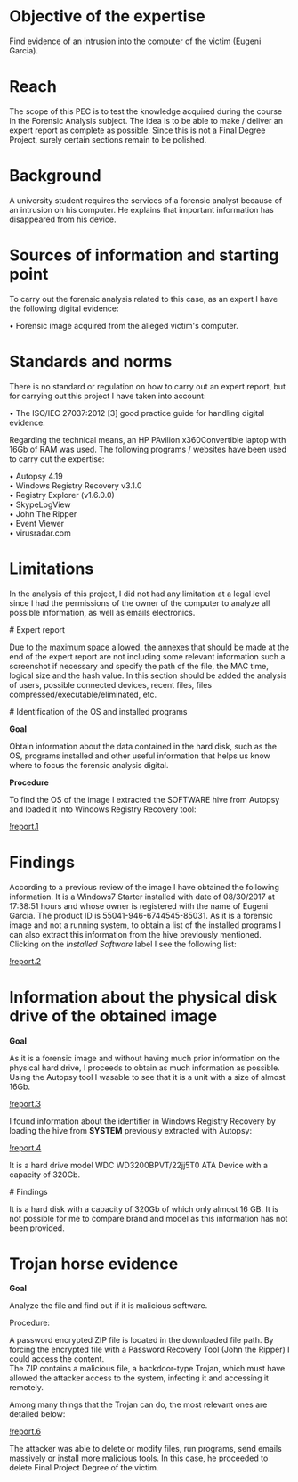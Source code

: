 # Objective of the expertise  

Find evidence of an intrusion into the computer of the victim (Eugeni Garcia).  

# Reach  

The scope of this PEC is to test the knowledge acquired during the course in the Forensic Analysis subject. The idea is to be able to make / deliver an expert report as complete as possible. Since this is not a Final Degree Project, surely certain sections remain to be polished.  

# Background  

A university student requires the services of a forensic analyst because of an intrusion on his computer. He explains that important information has disappeared from his device.  
  
# Sources of information and starting point  

To carry out the forensic analysis related to this case, as an expert I have the following digital evidence:  

• Forensic image acquired from the alleged victim's computer.  

# Standards and norms  
  
There is no standard or regulation on how to carry out an expert report, but for carrying out this project I have taken into account:  

• The ISO/IEC 27037:2012 [3] good practice guide for handling digital evidence.  

Regarding the technical means, an HP PAvilion x360Convertible laptop with 16Gb of RAM was used. The following programs / websites have been used to carry out the expertise:  

• Autopsy 4.19  
• Windows Registry Recovery v3.1.0  
• Registry Explorer (v1.6.0.0)  
• SkypeLogView  
• John The Ripper  
• Event Viewer  
• virusradar.com  

# Limitations  

In the analysis of this project, I did not had any limitation at a legal level since I had the permissions of the owner of the computer to analyze all possible information, as well as emails electronics.  

# Expert report  

Due to the maximum space allowed, the annexes that should be made at the end of the expert report are not including some relevant information such a screenshot if necessary and specify the path of the file, the MAC time, logical size and the hash value. In this section should be added the analysis of
users, possible connected devices, recent files, files compressed/executable/eliminated, etc.  

# Identification of the OS and installed programs  

<b>Goal</b>  

Obtain information about the data contained in the hard disk, such as the OS, programs installed and other useful information that helps us know where to focus the forensic analysis digital.  

<b>Procedure</b>  

To find the OS of the image I extracted the SOFTWARE hive from Autopsy and loaded it into Windows Registry Recovery tool:  

[!report.1](report.1.png)  

# Findings  

According to a previous review of the image I have obtained the following information. It is a Windows7 Starter installed with date of 08/30/2017 at 17:38:51 hours and whose owner is registered with
the name of Eugeni Garcia. The product ID is 55041-946-6744545-85031. As it is a forensic image and not a running system, to obtain a list of the installed programs I can also extract this information from the hive previously mentioned.  
Clicking on the <i>Installed Software</i> label I see the following list:  

[!report.2](report.2.png)  

# Information about the physical disk drive of the obtained image  

<b>Goal</b>  

As it is a forensic image and without having much prior information on the physical hard drive, I proceeds to obtain as much information as possible.  
Using the Autopsy tool I wasable to see that it is a unit with a size of almost 16Gb.  

[!report.3](report.3.png)  

I found information about the identifier in Windows Registry Recovery by loading the hive from <b>SYSTEM</b> previously extracted with Autopsy:  

[!report.4](report.4.png)  

It is a hard drive model WDC WD3200BPVT/22jj5T0 ATA Device with a capacity of 320Gb.

# Findings  

It is a hard disk with a capacity of 320Gb of which only almost 16 GB. It is not possible for me to compare brand and model as this information has not been provided.  

# Trojan horse evidence  

<b>Goal</b>  

Analyze the file and find out if it is malicious software.  

Procedure:  

A password encrypted ZIP file is located in the downloaded file path. By forcing the encrypted file with a Password Recovery Tool (John the Ripper) I could access the content.  
The ZIP contains a malicious file, a backdoor-type Trojan, which must have allowed the attacker access to the system, infecting it and accessing it remotely.  

Among many things that the Trojan can do, the most relevant ones are detailed below:  

[!report.6](report.6.png)  

The attacker was able to delete or modify files, run programs, send emails massively or install more malicious tools. In this case, he proceeded to delete Final Project Degree of the victim.
